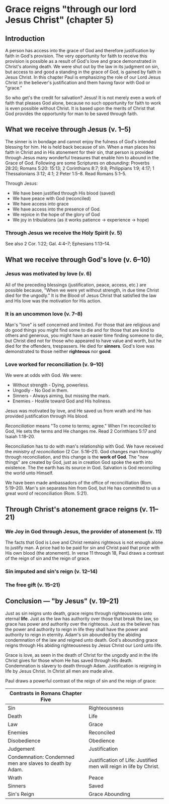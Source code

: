 # Grace reigns "through our lord Jesus Christ" (chapter 5)

## Introduction

A person has access into the grace of God and therefore justification by faith in God's provision. The very opportunity for faith to receive this provision is possible as a result of God's love and grace demonstrated in Christ's atoning death. We were shut out by the law in its judgment on sin, but access to and good a standing in the grace of God, is gained by faith in Jesus Christ. In this chapter Paul is emphasizing the role of our Lord Jesus Christ in the believer's justification and them having favor with God or "grace."

So who get's the credit for salvation? Jesus! It is not merely even a work of faith that pleases God alone, because no such opportunity for faith to work is even possible without Christ. It is based upon the merits of Christ that God provides the opportunity for man to be saved through faith.

## What we receive through Jesus (v. 1–5)

The sinner is in bondage and cannot enjoy the fulness of God's intended blessing for him. He is held back because of sin. When a man places his faith in Christ and in His atonement for their sin, that person is provided through Jesus many wonderful treasures that enable him to abound in the Grace of God. Following are some Scriptures on _abounding_: Proverbs 28:20; Romans 5:20: 15:13; 2 Corinthians 8:7; 9:8; Philippians 1:9; 4:17; 1 Thessalonians 3:12; 4:1; 2 Peter 1:5–8. Read Romans 5:1–5.

Through Jesus:

- We have been justified through His blood (saved)
- We have peace with God (reconciled)
- We have access into grace
- We have access into the presence of God.
- We rejoice in the hope of the glory of God
- We joy in tribulations (as it works patience -> experience -> hope)

### Through Jesus we receive the Holy Spirit (v. 5)

See also 2 Cor. 1:22; Gal. 4:4–7; Ephesians 1:13–14.

## What we receive through God's love (v. 6–10)

### Jesus was motivated by love (v. 6)

All of the preceding blessings (justification, peace, access, etc.) are possible because, "When we were yet without strength, in due time Christ died for the ungodly." It is the Blood of Jesus Christ that satisfied the law and His love was the motivation for His action.

### It is an uncommon love (v. 7–8)

Man's "love" is self concerned and limited. For those that are religious and do good things you might find some to die and for those that are kind to others and generous, you might have an easier time finding someone to die, but Christ died not for those who appeared to have value and worth, but he died for the offenders, trespassers. He died for **sinners**. God's love was demonstrated to those neither **righteous** nor **good**.

### Love worked for reconciliation (v. 9–10)

We were at odds with God. We were:

- Without strength - Dying, powerless.
- Ungodly - No God in them.
- Sinners - Always aiming, but missing the mark.
- Enemies - Hostile toward God and His holiness.

Jesus was motivated by love, and He saved us from wrath and He has provided justification through His blood.

_Reconciliation_ means "To come to terms; agree." When I'm reconciled to God, He sets the terms and He changes me. Read 2 Corinthians 5:17 and Isaiah 1:18–20.

Reconciliation has to do with man's relationship with God. We have received the _ministry of reconciliation_ (2 Cor. 5:16–21). God changes man thoroughly through reconciliation, and this change is the **work of God**. The "new things" are created by God, just as in creation God spoke the earth into existence. The the earth has its source in God. Salvation is God reconciling the world unto Himself.

We have been made ambassadors of the office of reconcilliation (Rom. 5:19–20). Man's sin separates him from God, but He has committed to us a great word of reconciliation (Rom. 5:21).

## Through Christ's atonement grace reigns (v. 11–21)

### We Joy in God through Jesus, the provider of atonement (v. 11)

The facts that God is Love and Christ remains righteous is not enough alone to justify man. A price had to be paid for sin and Christ paid that price with His own blood (the atonement). In verse 11 through 18, Paul draws a contrast of the reign of sin and the reign of grace.

### Sin imputed and sin's reign (v. 12–14)

### The free gift (v. 15–21)

## Conclusion — "by Jesus" (v. 19–21)

Just as sin reigns unto death, grace reigns through righteousness unto eternal **life**. Just as the law has authority over those that break the law, so grace has power and authority over the righteous. Just as the believer has the power and authority to reign in life they shall have the power and authority to reign in eternity. Adam's sin abounded by the abiding condemnation of the law and reigned unto death. God's abounding grace reigns through His abiding righteousness by Jesus Christ our Lord unto life.

Grace is love, as seen in the death of Christ for the ungodly and in the life Christ gives for those whom He has saved through His death. Condemnation is slavery to death through Adam. Justification is reigning in life by Jesus Christ. In Christ all men are made alive.

Paul draws a powerful contrast of the reign of sin and the reign of grace:

| Contrasts in Romans Chapter Five                         |                                                                    |
| -------------------------------------------------------- | ------------------------------------------------------------------ |
| Sin                                                      | Righteousness                                                      |
| Death                                                    | Life                                                               |
| Law                                                      | Grace                                                              |
| Enemies                                                  | Reconciled                                                         |
| Disobedience                                             | Obedience                                                          |
| Judgement                                                | Justification                                                      |
| Condemnation: Condemned men are slaves to death by Adam. | Justification of Life: Justified men will reign in life by Christ. |
| Wrath                                                    | Peace                                                              |
| Sinners                                                  | Saved                                                              |
| Sin's Reign                                              | Grace Abounding                                                    |
